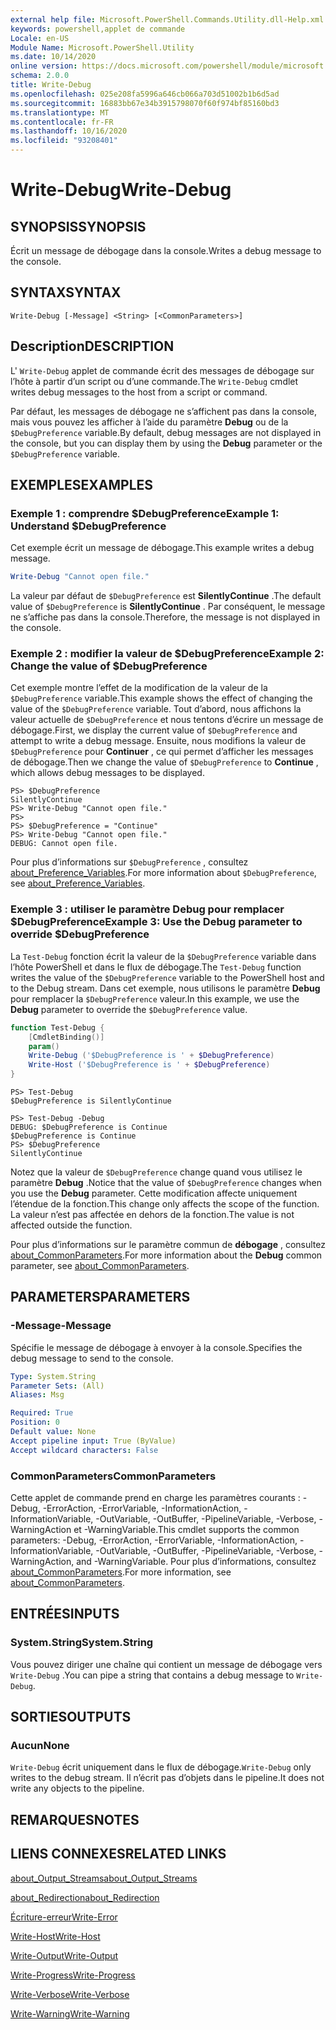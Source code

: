 ```yaml
---
external help file: Microsoft.PowerShell.Commands.Utility.dll-Help.xml
keywords: powershell,applet de commande
Locale: en-US
Module Name: Microsoft.PowerShell.Utility
ms.date: 10/14/2020
online version: https://docs.microsoft.com/powershell/module/microsoft.powershell.utility/write-debug?view=powershell-6&WT.mc_id=ps-gethelp
schema: 2.0.0
title: Write-Debug
ms.openlocfilehash: 025e208fa5996a646cb066a703d51002b1b6d5ad
ms.sourcegitcommit: 16883bb67e34b3915798070f60f974bf85160bd3
ms.translationtype: MT
ms.contentlocale: fr-FR
ms.lasthandoff: 10/16/2020
ms.locfileid: "93208401"
---
```

# <span data-ttu-id="b9f4d-103">Write-Debug</span><span class="sxs-lookup"><span data-stu-id="b9f4d-103">Write-Debug</span></span>

## <span data-ttu-id="b9f4d-104">SYNOPSIS</span><span class="sxs-lookup"><span data-stu-id="b9f4d-104">SYNOPSIS</span></span>
<span data-ttu-id="b9f4d-105">Écrit un message de débogage dans la console.</span><span class="sxs-lookup"><span data-stu-id="b9f4d-105">Writes a debug message to the console.</span></span>

## <span data-ttu-id="b9f4d-106">SYNTAX</span><span class="sxs-lookup"><span data-stu-id="b9f4d-106">SYNTAX</span></span>

```
Write-Debug [-Message] <String> [<CommonParameters>]
```

## <span data-ttu-id="b9f4d-107">Description</span><span class="sxs-lookup"><span data-stu-id="b9f4d-107">DESCRIPTION</span></span>

<span data-ttu-id="b9f4d-108">L' `Write-Debug` applet de commande écrit des messages de débogage sur l’hôte à partir d’un script ou d’une commande.</span><span class="sxs-lookup"><span data-stu-id="b9f4d-108">The `Write-Debug` cmdlet writes debug messages to the host from a script or command.</span></span>

<span data-ttu-id="b9f4d-109">Par défaut, les messages de débogage ne s’affichent pas dans la console, mais vous pouvez les afficher à l’aide du paramètre **Debug** ou de la `$DebugPreference` variable.</span><span class="sxs-lookup"><span data-stu-id="b9f4d-109">By default, debug messages are not displayed in the console, but you can display them by using the **Debug** parameter or the `$DebugPreference` variable.</span></span>

## <span data-ttu-id="b9f4d-110">EXEMPLES</span><span class="sxs-lookup"><span data-stu-id="b9f4d-110">EXAMPLES</span></span>

### <span data-ttu-id="b9f4d-111">Exemple 1 : comprendre $DebugPreference</span><span class="sxs-lookup"><span data-stu-id="b9f4d-111">Example 1: Understand $DebugPreference</span></span>

<span data-ttu-id="b9f4d-112">Cet exemple écrit un message de débogage.</span><span class="sxs-lookup"><span data-stu-id="b9f4d-112">This example writes a debug message.</span></span>

```powershell
Write-Debug "Cannot open file."
```

<span data-ttu-id="b9f4d-113">La valeur par défaut de `$DebugPreference` est **SilentlyContinue** .</span><span class="sxs-lookup"><span data-stu-id="b9f4d-113">The default value of `$DebugPreference` is **SilentlyContinue** .</span></span> <span data-ttu-id="b9f4d-114">Par conséquent, le message ne s’affiche pas dans la console.</span><span class="sxs-lookup"><span data-stu-id="b9f4d-114">Therefore, the message is not displayed in the console.</span></span>

### <span data-ttu-id="b9f4d-115">Exemple 2 : modifier la valeur de $DebugPreference</span><span class="sxs-lookup"><span data-stu-id="b9f4d-115">Example 2: Change the value of $DebugPreference</span></span>

<span data-ttu-id="b9f4d-116">Cet exemple montre l’effet de la modification de la valeur de la `$DebugPreference` variable.</span><span class="sxs-lookup"><span data-stu-id="b9f4d-116">This example shows the effect of changing the value of the `$DebugPreference` variable.</span></span> <span data-ttu-id="b9f4d-117">Tout d’abord, nous affichons la valeur actuelle de `$DebugPreference` et nous tentons d’écrire un message de débogage.</span><span class="sxs-lookup"><span data-stu-id="b9f4d-117">First, we display the current value of `$DebugPreference` and attempt to write a debug message.</span></span> <span data-ttu-id="b9f4d-118">Ensuite, nous modifions la valeur de `$DebugPreference` pour **Continuer** , ce qui permet d’afficher les messages de débogage.</span><span class="sxs-lookup"><span data-stu-id="b9f4d-118">Then we change the value of `$DebugPreference` to **Continue** , which allows debug messages to be displayed.</span></span>

```
PS> $DebugPreference
SilentlyContinue
PS> Write-Debug "Cannot open file."
PS>
PS> $DebugPreference = "Continue"
PS> Write-Debug "Cannot open file."
DEBUG: Cannot open file.
```

<span data-ttu-id="b9f4d-119">Pour plus d’informations sur `$DebugPreference` , consultez [about_Preference_Variables](/powershell/module/Microsoft.PowerShell.Core/About/about_Preference_Variables).</span><span class="sxs-lookup"><span data-stu-id="b9f4d-119">For more information about `$DebugPreference`, see [about_Preference_Variables](/powershell/module/Microsoft.PowerShell.Core/About/about_Preference_Variables).</span></span>

### <span data-ttu-id="b9f4d-120">Exemple 3 : utiliser le paramètre Debug pour remplacer $DebugPreference</span><span class="sxs-lookup"><span data-stu-id="b9f4d-120">Example 3: Use the Debug parameter to override $DebugPreference</span></span>

<span data-ttu-id="b9f4d-121">La `Test-Debug` fonction écrit la valeur de la `$DebugPreference` variable dans l’hôte PowerShell et dans le flux de débogage.</span><span class="sxs-lookup"><span data-stu-id="b9f4d-121">The `Test-Debug` function writes the value of the `$DebugPreference` variable to the PowerShell host and to the Debug stream.</span></span> <span data-ttu-id="b9f4d-122">Dans cet exemple, nous utilisons le paramètre **Debug** pour remplacer la `$DebugPreference` valeur.</span><span class="sxs-lookup"><span data-stu-id="b9f4d-122">In this example, we use the **Debug** parameter to override the `$DebugPreference` value.</span></span>

```powershell
function Test-Debug {
    [CmdletBinding()]
    param()
    Write-Debug ('$DebugPreference is ' + $DebugPreference)
    Write-Host ('$DebugPreference is ' + $DebugPreference)
}
```

```
PS> Test-Debug
$DebugPreference is SilentlyContinue

PS> Test-Debug -Debug
DEBUG: $DebugPreference is Continue
$DebugPreference is Continue
PS> $DebugPreference
SilentlyContinue
```

<span data-ttu-id="b9f4d-123">Notez que la valeur de `$DebugPreference` change quand vous utilisez le paramètre **Debug** .</span><span class="sxs-lookup"><span data-stu-id="b9f4d-123">Notice that the value of `$DebugPreference` changes when you use the **Debug** parameter.</span></span> <span data-ttu-id="b9f4d-124">Cette modification affecte uniquement l’étendue de la fonction.</span><span class="sxs-lookup"><span data-stu-id="b9f4d-124">This change only affects the scope of the function.</span></span> <span data-ttu-id="b9f4d-125">La valeur n’est pas affectée en dehors de la fonction.</span><span class="sxs-lookup"><span data-stu-id="b9f4d-125">The value is not affected outside the function.</span></span>

<span data-ttu-id="b9f4d-126">Pour plus d’informations sur le paramètre commun de **débogage** , consultez [about_CommonParameters](https://go.microsoft.com/fwlink/?LinkID=113216).</span><span class="sxs-lookup"><span data-stu-id="b9f4d-126">For more information about the **Debug** common parameter, see [about_CommonParameters](https://go.microsoft.com/fwlink/?LinkID=113216).</span></span>

## <span data-ttu-id="b9f4d-127">PARAMETERS</span><span class="sxs-lookup"><span data-stu-id="b9f4d-127">PARAMETERS</span></span>

### <span data-ttu-id="b9f4d-128">-Message</span><span class="sxs-lookup"><span data-stu-id="b9f4d-128">-Message</span></span>

<span data-ttu-id="b9f4d-129">Spécifie le message de débogage à envoyer à la console.</span><span class="sxs-lookup"><span data-stu-id="b9f4d-129">Specifies the debug message to send to the console.</span></span>

```yaml
Type: System.String
Parameter Sets: (All)
Aliases: Msg

Required: True
Position: 0
Default value: None
Accept pipeline input: True (ByValue)
Accept wildcard characters: False
```

### <span data-ttu-id="b9f4d-130">CommonParameters</span><span class="sxs-lookup"><span data-stu-id="b9f4d-130">CommonParameters</span></span>

<span data-ttu-id="b9f4d-131">Cette applet de commande prend en charge les paramètres courants : -Debug, -ErrorAction, -ErrorVariable, -InformationAction, -InformationVariable, -OutVariable, -OutBuffer, -PipelineVariable, -Verbose, -WarningAction et -WarningVariable.</span><span class="sxs-lookup"><span data-stu-id="b9f4d-131">This cmdlet supports the common parameters: -Debug, -ErrorAction, -ErrorVariable, -InformationAction, -InformationVariable, -OutVariable, -OutBuffer, -PipelineVariable, -Verbose, -WarningAction, and -WarningVariable.</span></span> <span data-ttu-id="b9f4d-132">Pour plus d’informations, consultez [about_CommonParameters](https://go.microsoft.com/fwlink/?LinkID=113216).</span><span class="sxs-lookup"><span data-stu-id="b9f4d-132">For more information, see [about_CommonParameters](https://go.microsoft.com/fwlink/?LinkID=113216).</span></span>

## <span data-ttu-id="b9f4d-133">ENTRÉES</span><span class="sxs-lookup"><span data-stu-id="b9f4d-133">INPUTS</span></span>

### <span data-ttu-id="b9f4d-134">System.String</span><span class="sxs-lookup"><span data-stu-id="b9f4d-134">System.String</span></span>

<span data-ttu-id="b9f4d-135">Vous pouvez diriger une chaîne qui contient un message de débogage vers `Write-Debug` .</span><span class="sxs-lookup"><span data-stu-id="b9f4d-135">You can pipe a string that contains a debug message to `Write-Debug`.</span></span>

## <span data-ttu-id="b9f4d-136">SORTIES</span><span class="sxs-lookup"><span data-stu-id="b9f4d-136">OUTPUTS</span></span>

### <span data-ttu-id="b9f4d-137">Aucun</span><span class="sxs-lookup"><span data-stu-id="b9f4d-137">None</span></span>

<span data-ttu-id="b9f4d-138">`Write-Debug` écrit uniquement dans le flux de débogage.</span><span class="sxs-lookup"><span data-stu-id="b9f4d-138">`Write-Debug` only writes to the debug stream.</span></span> <span data-ttu-id="b9f4d-139">Il n’écrit pas d’objets dans le pipeline.</span><span class="sxs-lookup"><span data-stu-id="b9f4d-139">It does not write any objects to the pipeline.</span></span>

## <span data-ttu-id="b9f4d-140">REMARQUES</span><span class="sxs-lookup"><span data-stu-id="b9f4d-140">NOTES</span></span>

## <span data-ttu-id="b9f4d-141">LIENS CONNEXES</span><span class="sxs-lookup"><span data-stu-id="b9f4d-141">RELATED LINKS</span></span>

[<span data-ttu-id="b9f4d-142">about_Output_Streams</span><span class="sxs-lookup"><span data-stu-id="b9f4d-142">about_Output_Streams</span></span>](../Microsoft.PowerShell.Core/About/about_Output_Streams.md)

[<span data-ttu-id="b9f4d-143">about_Redirection</span><span class="sxs-lookup"><span data-stu-id="b9f4d-143">about_Redirection</span></span>](../Microsoft.PowerShell.Core/About/about_Redirection.md)

[<span data-ttu-id="b9f4d-144">Écriture-erreur</span><span class="sxs-lookup"><span data-stu-id="b9f4d-144">Write-Error</span></span>](Write-Error.md)

[<span data-ttu-id="b9f4d-145">Write-Host</span><span class="sxs-lookup"><span data-stu-id="b9f4d-145">Write-Host</span></span>](Write-Host.md)

[<span data-ttu-id="b9f4d-146">Write-Output</span><span class="sxs-lookup"><span data-stu-id="b9f4d-146">Write-Output</span></span>](Write-Output.md)

[<span data-ttu-id="b9f4d-147">Write-Progress</span><span class="sxs-lookup"><span data-stu-id="b9f4d-147">Write-Progress</span></span>](Write-Progress.md)

[<span data-ttu-id="b9f4d-148">Write-Verbose</span><span class="sxs-lookup"><span data-stu-id="b9f4d-148">Write-Verbose</span></span>](Write-Verbose.md)

[<span data-ttu-id="b9f4d-149">Write-Warning</span><span class="sxs-lookup"><span data-stu-id="b9f4d-149">Write-Warning</span></span>](Write-Warning.md)
